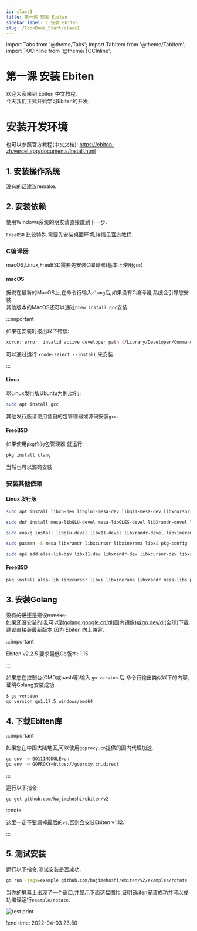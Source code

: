 ```yaml
---
id: class1
title: 第一课 安装 Ebiten
sidebar_label: 1.安装 Ebiten
slug: /CookBook_Start/class1
---
```

import Tabs from '@theme/Tabs';
import TabItem from '@theme/TabItem';
import TOCInline from '@theme/TOCInline';

<TOCInline toc={toc} />

# 第一课 安装 Ebiten
欢迎大家来到 Ebiten 中文教程.  
今天我们正式开始学习Ebiten的开发.

# 安装开发环境

也可以参照官方教程(中文文档): <https://ebiten-zh.vercel.app/documents/install.html>

## 1. 安装操作系统
没有的话建议remake.

## 2. 安装依赖

使用Windows系统的朋友请直接跳到下一步.

`FreeBSD` 比较特殊,需要先安装桌面环境,详情见[官方教程](https://ebiten-zh.vercel.app/documents/install.html?os=freebsd).

### C编译器

macOS,Linux,FreeBSD需要先安装C编译器(基本上使用`gcc`)
#### macOS
~~据说~~在最新的MacOS上,在命令行输入`clang`后,如果没有C编译器,系统会引导您安装.  
其他版本的MacOS还可以通过`brew install gcc`安装.

:::important

如果在安装时报出以下错误:
```bash
xcrun: error: invalid active developer path (/Library/Developer/CommandLineTools), missing xcrun at: /Library/Developer/CommandLineTools/usr/bin/xcrun
```
可以通过运行 `xcode-select --install` 来安装.

:::

#### Linux
以Linux发行版Ubuntu为例,运行:
```bash
sudo apt install gcc
```
其他发行版请使用各自的包管理器或源码安装`gcc`.

#### FreeBSD
如果使用`pkg`作为包管理器,就运行:
```bash
pkg install clang
```
当然也可以源码安装.

### 安装其他依赖
#### Linux 发行版

<Tabs groupId="operating-systems">
  <TabItem value="Debian" label="Debian/Ubuntu">

```bash
sudo apt install libc6-dev libglu1-mesa-dev libgl1-mesa-dev libxcursor-dev libxi-dev libxinerama-dev libxrandr-dev libxxf86vm-dev libasound2-dev pkg-config
```

  </TabItem>
  <TabItem value="Fedora" label="Fedora">

```bash
sudo dnf install mesa-libGLU-devel mesa-libGLES-devel libXrandr-devel libXcursor-devel libXinerama-devel libXi-devel libXxf86vm-devel alsa-lib-devel pkg-config
```

  </TabItem>
  <TabItem value="Solus" label="Solus">

```bash
sudo eopkg install libglu-devel libx11-devel libxrandr-devel libxinerama-devel libxcursor-devel libxi-devel libxxf86vm-devel alsa-lib-devel pkg-config
```

  </TabItem>
  <TabItem value="Arch" label="Arch">

```bash 
sudo pacman -S mesa libxrandr libxcursor libxinerama libxi pkg-config
```

  </TabItem>
  <TabItem value="Alpine" label="Alpine">

```bash
sudo apk add alsa-lib-dev libx11-dev libxrandr-dev libxcursor-dev libxinerama-dev libxi-dev mesa-dev pkgconf
```

  </TabItem>
</Tabs>

#### FreeBSD
```bash
pkg install alsa-lib libxcursor libxi libxinerama libxrandr mesa-libs pkgconf
```

## 3. 安装Golang
~~没有的话还是建议remake.~~  
如果还没安装的话,可以到[golang.google.cn/dl](https://golang.google.cn/dl/)(国内镜像)或[go.dev/dl](https://go.dev/dl/)(全球)下载.  
建议直接装最新版本,因为 Ebiten 向上兼容.  

:::important

Ebiten v2.2.5 要求最低Go版本: 1.15.

:::

如果您在控制台(CMD或bash等)输入 `go version` 后,命令行输出类似以下的内容,证明Golang安装成功.

```bash
$ go version
go version go1.17.5 windows/amd64
```

## 4. 下载Ebiten库

:::important

如果您在中国大陆地区,可以使用`goproxy.cn`提供的国内代理加速.
```bash
go env -w GO111MODULE=on
go env -w GOPROXY=https://goproxy.cn,direct
```

:::

运行以下指令:
```bash
go get github.com/hajimehoshi/ebiten/v2
```
:::note

这里一定不要漏掉最后的`v2`,否则会安装Ebiten v1.12.

:::



## 5. 测试安装
运行以下指令,测试安装是否成功.
```bash
go run -tags=example github.com/hajimehoshi/ebiten/v2/examples/rotate
```
当你的屏幕上出现了一个窗口,并显示下面这幅图片,证明Ebiten安装成功并可以成功编译运行`example/rotate`.

![test print](https://ebiten-zh.vercel.app/images/rotate.png)

!end time: 2022-04-03 23:50